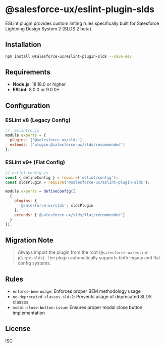 # @salesforce-ux/eslint-plugin-slds

ESLint plugin provides custom linting rules specifically built for Salesforce Lightning Design System 2 (SLDS 2 beta).

## Installation

```bash
npm install @salesforce-ux/eslint-plugin-slds --save-dev
```

## Requirements

- **Node.js**: 18.18.0 or higher
- **ESLint**: 8.0.0 or 9.0.0+

## Configuration

### ESLint v8 (Legacy Config)

```javascript
// .eslintrc.js
module.exports = {
  plugins: ['@salesforce-ux/slds'],
  extends: ['plugin:@salesforce-ux/slds/recommended']
};
```

### ESLint v9+ (Flat Config)

```javascript
// eslint.config.js
const { defineConfig } = require('eslint/config');
const sldsPlugin = require('@salesforce-ux/eslint-plugin-slds');

module.exports = defineConfig([
  {
    plugins: {
      '@salesforce-ux/slds': sldsPlugin
    },
    extends: ['@salesforce-ux/slds/flat/recommended']
  }
]);
```

## Migration Note

> Always import the plugin from the root (`@salesforce-ux/eslint-plugin-slds`).
> The plugin automatically supports both legacy and flat config systems.

## Rules

- `enforce-bem-usage`: Enforces proper BEM methodology usage
- `no-deprecated-classes-slds2`: Prevents usage of deprecated SLDS classes
- `modal-close-button-issue`: Ensures proper modal close button implementation

## License

ISC